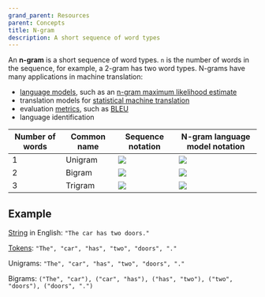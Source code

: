 ```yaml
---
grand_parent: Resources
parent: Concepts
title: N-gram
description: A short sequence of word types
---
```


An **n-gram** is a short sequence of word types.
`n` is the number of words in the sequence, for example, a 2-gram has two word types.
N-grams have many applications in machine translation:

- [language models](/concepts/language-model), such as an [n-gram maximum likelihood estimate](/concepts/language-model#n-gram-maximum-likelihood-estimate)
- translation models for [statistical machine translation](/approaches/statistical-machine-translation.md)
- evaluation [metrics](/quality/metrics/metrics.md), such as [BLEU](/quality/metrics/bleu.md)
- language identification

| Number of words | Common name | Sequence notation | N-gram language model notation |
| ----------- | ----------- | ----------- | ----------- | 
| 1 | Unigram | <img src="https://render.githubusercontent.com/render/math?math=(w)"> | <img src="https://render.githubusercontent.com/render/math?math=P(w)"> |
| 2 | Bigram | <img src="https://render.githubusercontent.com/render/math?math=(w_1, w_2)"> | <img src="https://render.githubusercontent.com/render/math?math=P(w \vert w_-1)"> |
| 3 | Trigram | <img src="https://render.githubusercontent.com/render/math?math=(w_1, w_2, w_3)"> | <img src="https://render.githubusercontent.com/render/math?math={P(w \vert w_-1, w_-2)}"> |

## Example

[String](/concepts/string.md) in English: `"The car has two doors."`

[Tokens](/customization/tokenization): `"The", "car", "has", "two", "doors", "."`

Unigrams: `"The", "car", "has", "two", "doors", "."`

Bigrams: `("The", "car"), ("car", "has"), ("has", "two"), ("two", "doors"), ("doors", ".")`

